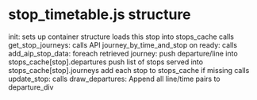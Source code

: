 stop_timetable.js structure
===========================

init:
    sets up container structure
    loads this stop into stops_cache
    calls get_stop_journeys:
        calls API journey_by_time_and_stop
        on ready:
            calls add_aip_stop_data:
                foreach retrieved journey:
                    push departure/line into stops_cache[stop].departures
                    push list of stops served into stops_cache[stop].journeys
                    add each stop to stops_cache if missing
            calls update_stop:
                calls draw_departures:
                    Append all line/time pairs to departure_div